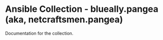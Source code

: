 # Ansible Collection - blueally.pangea (aka, netcraftsmen.pangea)

Documentation for the collection.
